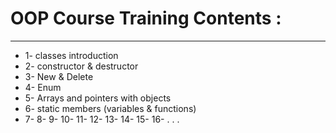 # OOP Course Training Contents : 
-------------------------------
* 1- classes introduction
* 2- constructor & destructor
* 3- New & Delete
* 4- Enum
* 5- Arrays and pointers with objects
* 6- static members (variables & functions)
* 7-
8-
9-
10-
11-
12-
13-
14-
15-
16-
.
.
.
